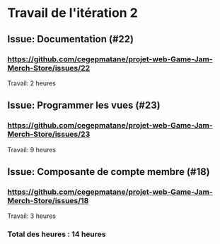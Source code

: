 # Travail de l'itération 2

## Issue: Documentation (#22)
### https://github.com/cegepmatane/projet-web-Game-Jam-Merch-Store/issues/22

Travail: 2 heures

## Issue: Programmer les vues (#23)
### https://github.com/cegepmatane/projet-web-Game-Jam-Merch-Store/issues/23

Travail: 9 heures

## Issue: Composante de compte membre (#18)
### https://github.com/cegepmatane/projet-web-Game-Jam-Merch-Store/issues/18

Travail: 3 heures


### Total des heures : 14 heures
